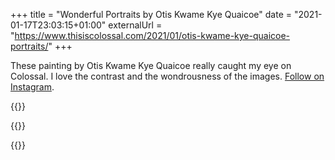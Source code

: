 +++
title = "Wonderful Portraits by Otis Kwame Kye Quaicoe"
date = "2021-01-17T23:03:15+01:00"
externalUrl = "https://www.thisiscolossal.com/2021/01/otis-kwame-kye-quaicoe-portraits/"
+++

These painting by Otis Kwame Kye Quaicoe really caught my eye on Colossal. I love the contrast and the wondrousness of the images. [Follow on Instagram][insta]. 

[insta]: https://instagram.com/otis_quaicoe 

{{<fig
  src="1.jpg"
  alt="Wiyaala" />}}
  
{{<fig
  src="2.jpg"
  alt="Red Bandana on Green Suit" />}}
  
{{<fig
  src="3.jpg"
  alt="Bandana Cowboy" />}}